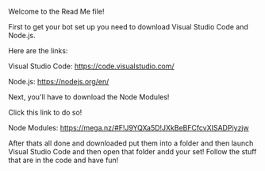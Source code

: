 Welcome to the Read Me file!

First to get your bot set up you need to download Visual Studio Code and Node.js.

Here are the links: 

Visual Studio Code: https://code.visualstudio.com/ 

Node.js: https://nodejs.org/en/

Next, you'll have to download the Node Modules!

Click this link to do so! 

Node Modules: https://mega.nz/#F!J9YQXa5D!JXkBeBFCfcvXISADPiyzjw

After thats all done and downloaded put them into a folder and then launch Visual Studio Code and then open that folder andd your set! Follow the stuff that are in the code and have fun!
